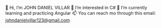  👋 Hi, I’m JOHN DANIEL VILLAR
 👀 I’m interested in C#
 🌱 I’m currently learning and practicing Angular
 📫 You can reach mo through this email: johndanielvillar123@gmail.com

<!---
johnvillar41/johnvillar41 is a ✨ special ✨ repository because its `README.md` (this file) appears on your GitHub profile.
You can click the Preview link to take a look at your changes.
--->
